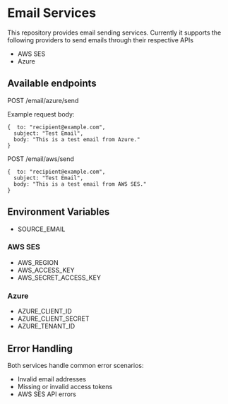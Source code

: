 # Email Services

This repository provides email sending services. Currently it supports the following providers to send emails through their respective APIs
- AWS SES
- Azure

## Available endpoints

POST /email/azure/send

Example request body:
```
{  to: "recipient@example.com",
  subject: "Test Email",
  body: "This is a test email from Azure."
}
```

POST /email/aws/send
```
{  to: "recipient@example.com",
  subject: "Test Email",
  body: "This is a test email from AWS SES."
}
```

## Environment Variables
- SOURCE_EMAIL

### AWS SES
- AWS_REGION
- AWS_ACCESS_KEY
- AWS_SECRET_ACCESS_KEY

### Azure
- AZURE_CLIENT_ID
- AZURE_CLIENT_SECRET
- AZURE_TENANT_ID

## Error Handling
Both services handle common error scenarios:
- Invalid email addresses
- Missing or invalid access tokens
- AWS SES API errors
